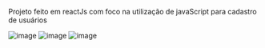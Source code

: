 
Projeto feito em reactJs com foco na utilização de javaScript para cadastro de usuários

![image](https://user-images.githubusercontent.com/64990900/149582956-16362cf7-ac61-441c-a8f2-fddf13cad4aa.png)
![image](https://user-images.githubusercontent.com/64990900/149583001-34a43884-fd61-4515-9325-775adc7993a3.png)
![image](https://user-images.githubusercontent.com/64990900/147490603-e04cd90b-8a09-4a1b-b857-a0732c4cc289.png)



